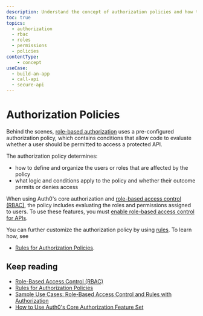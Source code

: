 ```yaml
---
description: Understand the concept of authorization policies and how they apply in Auth0.
toc: true
topics:
  - authorization
  - rbac
  - roles
  - permissions
  - policies
contentType: 
    - concept
useCase:
  - build-an-app
  - call-api
  - secure-api
---
```

# Authorization Policies

Behind the scenes, [role-based authorization](/authorization/concepts/rbac) uses a pre-configured authorization policy, which contains conditions that allow code to evaluate whether a user should be permitted to access a protected API.

The authorization policy determines:

* how to define and organize the users or roles that are affected by the policy
* what logic and conditions apply to the policy and whether their outcome permits or denies access

When using Auth0's core authorization and [role-based access control (RBAC)](/authorization/concepts/rbac), the policy includes evaluating the roles and permissions assigned to users. To use these features, you must [enable role-based access control for APIs](/authorization/guides/enable-rbac). 

You can further customize the authorization policy by using [rules](/rules). To learn how, see 
- [Rules for Authorization Policies](/authorization/concepts/authz-rules).

## Keep reading

- [Role-Based Access Control (RBAC)](/authorization/concepts/rbac)
- [Rules for Authorization Policies](/authorization/concepts/authz-rules)
- [Sample Use Cases: Role-Based Access Control and Rules with Authorization](/authorization/concepts/sample-use-cases)
- [How to Use Auth0's Core Authorization Feature Set](/authorization/guides/how-to)


